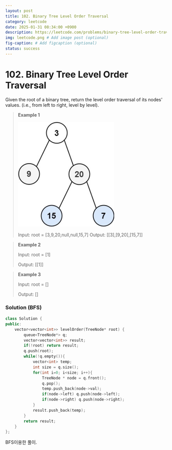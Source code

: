 ```yaml
---
layout: post
title: 102. Binary Tree Level Order Traversal
category: leetcode
date: 2025-01-31 08:34:00 +0900
description: https://leetcode.com/problems/binary-tree-level-order-traversal/description/
img: leetcode.png # Add image post (optional)
fig-caption: # Add figcaption (optional)
status: success
---
```


# 102. Binary Tree Level Order Traversal

Given the root of a binary tree, return the level order traversal of its nodes' values. (i.e., from left to right, level by level).

 

> **Example 1**
> 
> <img src="../imgs/102. Binary Tree Level Order Traversal.jpg" alt="102. Binary Tree Level Order Traversal" width="300"/>
> 
> Input: root = [3,9,20,null,null,15,7]
> Output: [[3],[9,20],[15,7]]


> **Example 2**
> 
> Input: root = [1]
> 
> Output: [[1]]

> **Example 3**
> 
> Input: root = []
> 
> Output: []



### Solution (BFS)
```cpp
class Solution {
public:
    vector<vector<int>> levelOrder(TreeNode* root) {
        queue<TreeNode*> q;
        vector<vector<int>> result;
        if(!root) return result;
        q.push(root);
        while(!q.empty()){
            vector<int> temp;
            int size = q.size();
            for(int i=0; i<size; i++){
                TreeNode * node = q.front();
                q.pop();
                temp.push_back(node->val);
                if(node->left) q.push(node->left);
                if(node->right) q.push(node->right);
            }
            result.push_back(temp);
        }
        return result;
    }
};
```

BFS이용한 풀이. 